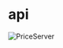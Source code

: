# api

![PriceServer](https://user-images.githubusercontent.com/25432493/164282136-22dd67e5-0418-4a6b-939e-817c8a90ec6e.jpg)
